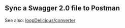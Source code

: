 ## Sync a Swagger 2.0 file to Postman

See also: [loopDelicious/converter](https://github.com/loopDelicious/converter)
